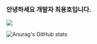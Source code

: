 ### 안녕하세요 개발자 최용호입니다.

<!--
**yongho1212/yongho1212** is a ✨ _special_ ✨ repository because its `README.md` (this file) appears on your GitHub profile.

Here are some ideas to get you started:

- 🔭 I’m currently working on ...
- 🌱 I’m currently learning ...
- 👯 I’m looking to collaborate on ...
- 🤔 I’m looking for help with ...
- 💬 Ask me about ...
- 📫 How to reach me: ...
- 😄 Pronouns: ...
- ⚡ Fun fact: ...
-->
<a href="버튼을 눌렀을 때 이동할 링크" target="_blank"><img src="https://img.shields.io/badge/yongho6800@gmail.com-000?style=flat&logo=Gmail&logoColor=EA4335"/></a>


![Anurag's GitHub stats](https://github-readme-stats.vercel.app/api?username=yongho1212&show_icons=true&theme=radical)

